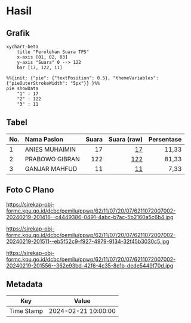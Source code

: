 # Hasil

## Grafik

```mermaid
xychart-beta
    title "Perolehan Suara TPS"
    x-axis [01, 02, 03]
    y-axis "Suara" 0 --> 122
    bar [17, 122, 11]
```

```mermaid
%%{init: {"pie": {"textPosition": 0.5}, "themeVariables": {"pieOuterStrokeWidth": "5px"}} }%%
pie showData
    "1" : 17
    "2" : 122
    "3" : 11
```

## Tabel

| No. | Nama Paslon    | Suara | Suara (raw) | Persentase |
|:--- |:-------------- | -----:| -----------:| ----------:|
| 1   | ANIES MUHAIMIN | 17    | [17][p-1]   | 11,33      |
| 2   | PRABOWO GIBRAN | 122   | [122][p-2]  | 81,33      |
| 3   | GANJAR MAHFUD  | 11    | [11][p-3]   | 7,33       |


[p-1]: https://github.com/gigit-pemilu/pemilu-2024-62-kalimantan-tengah/blob/main/pilpres/hitung-suara/sub/62-kalimantan-tengah/sub/11-pulang-pisau/sub/07-jabiren/sub/2007-tumbang-nusa/sub/002-tps/sub/paslon-1.txt
[p-2]: https://github.com/gigit-pemilu/pemilu-2024-62-kalimantan-tengah/blob/main/pilpres/hitung-suara/sub/62-kalimantan-tengah/sub/11-pulang-pisau/sub/07-jabiren/sub/2007-tumbang-nusa/sub/002-tps/sub/paslon-2.txt
[p-3]: https://github.com/gigit-pemilu/pemilu-2024-62-kalimantan-tengah/blob/main/pilpres/hitung-suara/sub/62-kalimantan-tengah/sub/11-pulang-pisau/sub/07-jabiren/sub/2007-tumbang-nusa/sub/002-tps/sub/paslon-3.txt

## Foto C Plano

https://sirekap-obj-formc.kpu.go.id/dcbc/pemilu/ppwp/62/11/07/20/07/6211072007002-20240219-201416--c4449386-0491-4abc-b7ac-5b2160a5c6b4.jpg

https://sirekap-obj-formc.kpu.go.id/dcbc/pemilu/ppwp/62/11/07/20/07/6211072007002-20240219-201511--eb5f52c9-f927-4979-9134-32f45b3030c5.jpg

https://sirekap-obj-formc.kpu.go.id/dcbc/pemilu/ppwp/62/11/07/20/07/6211072007002-20240219-201556--362e93bd-42f6-4c35-8e1b-dede5449f70d.jpg


## Metadata

| Key        | Value               |
| ---------- | ------------------- |
| Time Stamp | 2024-02-21 10:00:00 |



